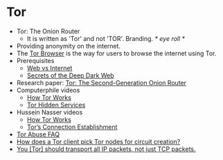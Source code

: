 # Tor

-   Tor: The Onion Router
    -   It is written as 'Tor' and not 'TOR'. Branding. _\* eye roll \*_
-   Providing anonymity on the internet.
-   The [Tor Browser](https://www.torproject.org/download) is the way for users to browse the internet using Tor.
-   Prerequisites
    -   [Web vs Internet](https://www.youtube.com/watch?v=oiR2mvep_nQ)
    -   [Secrets of the Deep Dark Web](https://www.youtube.com/watch?v=joxQ_XbsPVw)
-   Research paper: [Tor: The Second-Generation Onion Router](https://www.usenix.org/legacy/publications/library/proceedings/sec04/tech/full_papers/dingledine/dingledine.pdf)
-   Computerphile videos
    -   [How Tor Works](https://www.youtube.com/watch?v=QRYzre4bf7I)
    -   [Tor Hidden Services](https://www.youtube.com/watch?v=lVcbq_a5N9I)
-   Hussein Nasser videos
    -   [How Tor Works](https://www.youtube.com/watch?v=gIkzx7-s2RU)
    -   [Tor’s Connection Establishment](https://www.youtube.com/watch?v=6THVzuUtwJs)
-   [Tor Abuse FAQ](https://2019.www.torproject.org/docs/faq-abuse.html.en)
-   [How does a Tor client pick Tor nodes for circuit creation?](https://tor.stackexchange.com/a/231)
-   [You [Tor] should transport all IP packets, not just TCP packets.](https://support.torproject.org/alternate-designs/transport-all-ip-packets)
